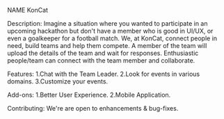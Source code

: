 NAME
KonCat

Description:
Imagine a situation where you wanted to participate in an upcoming hackathon but don't have a member who is good in UI/UX, or even a goalkeeper for a football match.
We, at KonCat, connect people in need, build teams and help them compete.
A member of the team will upload the details of the team and wait for responses. Enthusiastic people/team can connect with the team member and collaborate.

Features:
1.Chat with the Team Leader.
2.Look for events in various domains.
3.Customize your events.


Add-ons:
1.Better User Experience.
2.Mobile Application.


Contributing:
We're are open to enhancements & bug-fixes.
